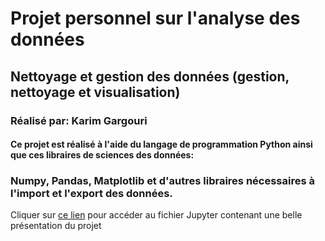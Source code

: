 # Projet personnel sur l'analyse des données

## Nettoyage et gestion des données (gestion, nettoyage et visualisation)

### Réalisé par: Karim Gargouri

#### Ce projet est réalisé à l'aide du langage de programmation Python ainsi que ces libraires de sciences des données:

### Numpy, Pandas, Matplotlib et d'autres libraires nécessaires à l'import et l'export des données.

Cliquer sur [ce lien]() pour accéder au fichier Jupyter contenant une belle présentation du projet